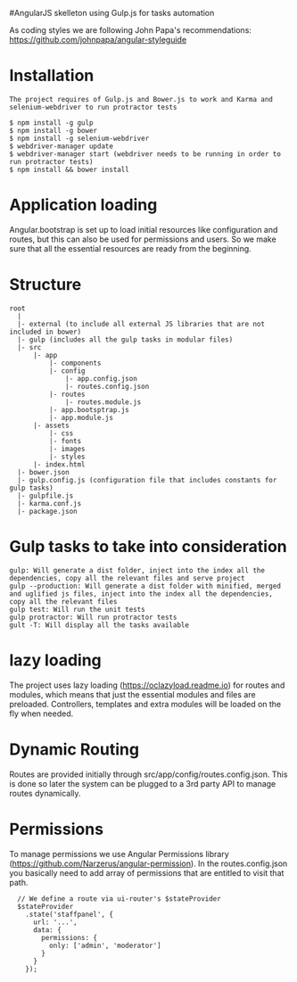 #AngularJS skelleton using Gulp.js for tasks automation

As coding styles we are following John Papa's recommendations: https://github.com/johnpapa/angular-styleguide

# Installation

```
The project requires of Gulp.js and Bower.js to work and Karma and selenium-webdriver to run protractor tests 

$ npm install -g gulp
$ npm install -g bower
$ npm install -g selenium-webdriver
$ webdriver-manager update
$ webdriver-manager start (webdriver needs to be running in order to run protractor tests)
$ npm install && bower install
```

# Application loading

Angular.bootstrap is set up to load initial resources like configuration and routes, but this can also be used for permissions and users. So we make sure that all the essential resources are ready from the beginning.

# Structure

```
root 
  |
  |- external (to include all external JS libraries that are not included in bower)
  |- gulp (includes all the gulp tasks in modular files)
  |- src 
      |- app
          |- components
          |- config
              |- app.config.json
              |- routes.config.json                                            
          |- routes
              |- routes.module.js          
          |- app.bootsptrap.js
          |- app.module.js                                              
      |- assets    
          |- css
          |- fonts
          |- images
          |- styles                                    
      |- index.html
  |- bower.json
  |- gulp.config.js (configuration file that includes constants for gulp tasks)
  |- gulpfile.js
  |- karma.conf.js
  |- package.json        

```
# Gulp tasks to take into consideration

```
gulp: Will generate a dist folder, inject into the index all the dependencies, copy all the relevant files and serve project
gulp --production: Will generate a dist folder with minified, merged and uglified js files, inject into the index all the dependencies, copy all the relevant files
gulp test: Will run the unit tests
gulp protractor: Will run protractor tests
gult -T: Will display all the tasks available
```

# lazy loading

The project uses lazy loading (https://oclazyload.readme.io) for routes and modules, which means that just the essential modules and files are preloaded. Controllers, templates and extra modules will be loaded on the fly when needed.

# Dynamic Routing

Routes are provided initially through src/app/config/routes.config.json. This is done so later the system can be plugged to a 3rd party API to manage routes dynamically.

# Permissions

To manage permissions we use Angular Permissions library (https://github.com/Narzerus/angular-permission). In the routes.config.json you basically need to add array of permissions that are entitled to visit that path.
```
  // We define a route via ui-router's $stateProvider
  $stateProvider
    .state('staffpanel', {
      url: '...',
      data: {
        permissions: {
          only: ['admin', 'moderator']
        }
      }
    });
```
